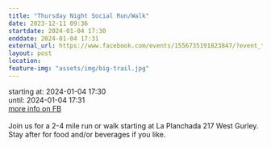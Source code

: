 ```yaml
---
title: "Thursday Night Social Run/Walk"
date: 2023-12-11 09:36
startdate: 2024-01-04 17:30
enddate: 2024-01-04 17:31
external_url: https://www.facebook.com/events/1556735191823847/?event_time_id=1556735241823842
layout: post
location: 
feature-img: "assets/img/big-trail.jpg"
---
```


starting at: 2024-01-04 17:30<br>until: 2024-01-04 17:31<br><a href="https://www.facebook.com/events/1556735191823847/?event_time_id=1556735241823842">more info on FB</a><br><br>Join us for a 2-4 mile run or walk starting at La Planchada 217 West Gurley. Stay after for food and/or beverages if you like. <br>
  <br>
  

